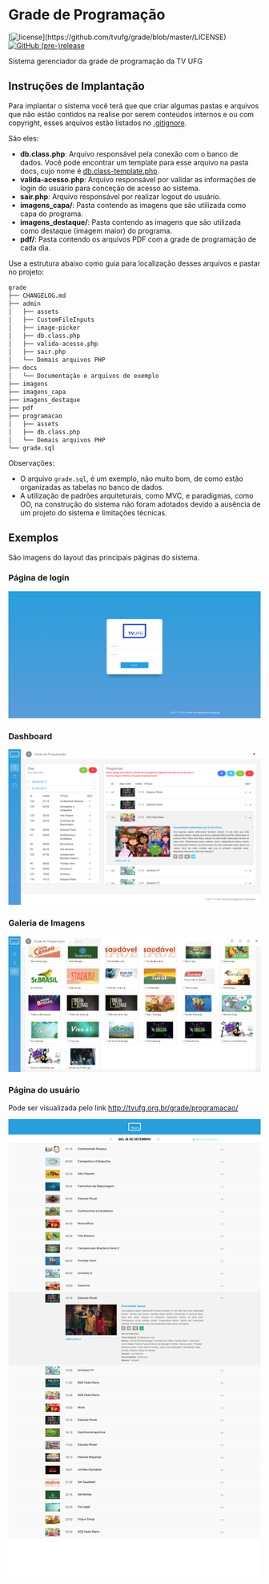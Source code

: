# Grade de Programação
[![license](https://img.shields.io/github/license/tvufg/grade.svg?)](https://github.com/tvufg/grade/blob/master/LICENSE)
[![GitHub (pre-)release](https://img.shields.io/github/release/tvufg/grade/all.svg)](https://github.com/tvufg/grade/releases/)

Sistema gerenciador da grade de programação da TV UFG

## Instruções de Implantação

Para implantar o sistema você terá que que criar algumas pastas e arquivos que não estão contidos na realise por serem conteúdos internos e ou com copyright, esses arquivos estão listados no [.gitignore](https://github.com/tvufg/grade/blob/master/.gitignore).

São eles:
* **db.class.php**: Arquivo responsável pela conexão com o banco de dados. Você pode encontrar um template para esse arquivo na pasta docs, cujo nome é [db.class-template.php](https://github.com/tvufg/grade/blob/master/docs/db.class-template.php "Template para db.class.php").
* **valida-acesso.php**: Arquivo responsável por validar as informações de login do usuário para conceção de acesso ao sistema.
* **sair.php**: Arquivo responsável por realizar logout do usuário.
* **imagens_capa/**: Pasta contendo as imagens que são utilizada como capa do programa.
* **imagens_destaque/**: Pasta contendo as imagens que são utilizada como destaque (imagem maior) do programa.
* **pdf/**: Pasta contendo os arquivos PDF com a grade de programação de cada dia.

Use a estrutura abaixo como guia para localização desses arquivos e pastar no projeto:

```
grade
├── CHANGELOG.md
├── admin
│   ├── assets
│   ├── CustomFileInputs
│   ├── image-picker
│   ├── db.class.php
│   ├── valida-acesso.php
│   ├── sair.php
│   └── Demais arquivos PHP
├── docs
│   └── Documentação e arquivos de exemplo
├── imagens
├── imagens_capa
├── imagens_destaque
├── pdf
├── programacao
│   ├── assets
│   ├── db.class.php
│   └── Demais arquivos PHP
└── grade.sql
```

Observações:
* O arquivo ```grade.sql```, é um exemplo, não muito bom, de como estão organizadas as tabelas no banco de dados.
* A utilização de padrões arquiteturais, como MVC, e paradigmas, como OO, na construção do sistema não foram adotados devido a ausência de um projeto do sistema e limitações técnicas.

## Exemplos

São imagens do layout das principais páginas do sistema.

### Página de login

![login-page](https://github.com/tvufg/grade/blob/master/docs/login-page.png "LOGIN-PAGE")

### Dashboard

![dashboard](https://github.com/tvufg/grade/blob/master/docs/dashboard.png "DASHBOARD")

### Galeria de Imagens

![gallery](https://github.com/tvufg/grade/blob/master/docs/gallery.png "GALLERY")

### Página do usuário

Pode ser visualizada pelo link http://tvufg.org.br/grade/programacao/

![user-page](https://github.com/tvufg/grade/blob/master/docs/user-page.png "USER-PAGE")

